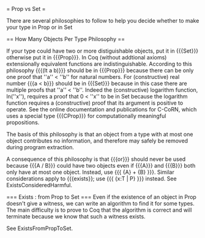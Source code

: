 = Prop vs Set =

There are several philosophies to follow to help you decide whether to make your type in Prop or in Set

== How Many Objects Per Type Philosophy ==

If your type could have two or more distiguishable objects, put it in {{{Set}}} otherwise put it in {{{Prop}}}.  In Coq (without addtional axioms) extensionally equivalent functions are indistinguishable. According to this philosophy {{{(lt a b)}}} should be in {{{Prop}}} because there can be only one proof that ''a'' < ''b'' for natural numbers.  For (constructive) real number {{{a < b}}} should be in {{{Set}}} because in this case there are multiple proofs that ''a'' < ''b''.  Indeed the (constructive) logarithm function, ln(''x''), requires a proof that 0 < ''x'' to be in Set because the logarithm function requires a (constructive) proof that its argument is positive to operate.  See the online documentation and publications for C-CoRN, which uses a special type {{{CProp}}} for computationally meaningful propositions.

The basis of this philosophy is that an object from a type with at most one object contributes no information, and therefore may safely be removed during program extraction.

A consequence of this philosophy is that {{{or}}} should never be used because {{{A \/ B}}} could have two objects even if {{{A}}} and {{{B}}} both only have at most one object.  Instead, use {{{ {A} + {B} }}}.  Similar considerations apply to {{{exists}}; use {{{ {x:T | P} }}} instead. See ExistsConsideredHarmful.

=== Exists : from Prop to Set ===
Even if the existence of an object in Prop doesn't give a witness, we can write an algorithm to find it for some types.
The main difficulty is to prove to Coq that the algorithm is correct and will terminate because we know that such a witness exists.

See ExistsFromPropToSet.

